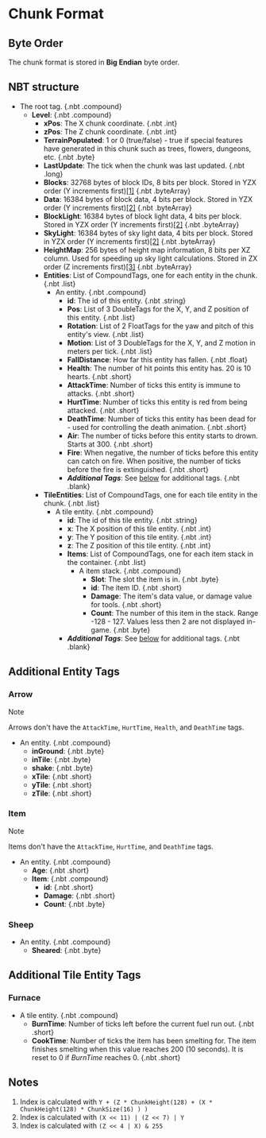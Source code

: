 # Chunk Format

## Byte Order

The chunk format is stored in **Big Endian** byte order.

## NBT structure

<div id="treeview">

* The root tag. {.nbt .compound}
    * **Level**: {.nbt .compound}
        * **xPos**: The X chunk coordinate. {.nbt .int}
        * **zPos**: The Z chunk coordinate. {.nbt .int}
        * **TerrainPopulated**: 1 or 0 (true/false) - true if special features have generated in this chunk such as trees, flowers, dungeons, etc. {.nbt .byte}
        * **LastUpdate**: The tick when the chunk was last updated. {.nbt .long}
        * **Blocks**: 32768 bytes of block IDs, 8 bits per block. Stored in YZX order (Y increments first)[\[1\]](#1) {.nbt .byteArray}
        * **Data**: 16384 bytes of block data, 4 bits per block. Stored in YZX order (Y increments first)[\[2\]](#2) {.nbt .byteArray}
        * **BlockLight**: 16384 bytes of block light data, 4 bits per block. Stored in YZX order (Y increments first)[\[2\]](#2) {.nbt .byteArray}
        * **SkyLight**: 16384 bytes of sky light data, 4 bits per block. Stored in YZX order (Y increments first)[\[2\]](#2) {.nbt .byteArray}
        * **HeightMap**: 256 bytes of height map information, 8 bits per XZ column. Used for speeding up sky light calculations. Stored in ZX order (Z increments first)[\[3\]](#3) {.nbt .byteArray}
        * **Entities**: List of CompoundTags, one for each entity in the chunk. {.nbt .list}
            * An entity. {.nbt .compound}
                * **id**: The id of this entity. {.nbt .string}
                * **Pos**: List of 3 DoubleTags for the X, Y, and Z position of this entity. {.nbt .list}
                * **Rotation**: List of 2 FloatTags for the yaw and pitch of this entity's view. {.nbt .list}
                * **Motion**: List of 3 DoubleTags for the X, Y, and Z motion in meters per tick. {.nbt .list}
                * **FallDistance**: How far this entity has fallen. {.nbt .float}
                * **Health**: The number of hit points this entity has. 20 is 10 hearts. {.nbt .short}
                * **AttackTime**: Number of ticks this entity is immune to attacks. {.nbt .short}
                * **HurtTime**: Number of ticks this entity is red from being attacked. {.nbt .short}
                * **DeathTime**: Number of ticks this entity has been dead for - used for controlling the death animation. {.nbt .short}
                * **Air**: The number of ticks before this entity starts to drown. Starts at 300. {.nbt .short}
                * **Fire**: When negative, the number of ticks before this entity can catch on fire. When positive, the number of ticks before the fire is extinguished. {.nbt .short}
                * ***Additional Tags***: See [below](#additional-entity-tags) for additional tags. {.nbt .blank}
        * **TileEntities**: List of CompoundTags, one for each tile entity in the chunk. {.nbt .list}
            * A tile entity. {.nbt .compound}
                * **id**: The id of this tile entity. {.nbt .string}
                * **x**: The X position of this tile entity. {.nbt .int}
                * **y**: The Y position of this tile entity. {.nbt .int}
                * **z**: The Z position of this tile entity. {.nbt .int}
                * **Items**: List of CompoundTags, one for each item stack in the container. {.nbt .list}
                    * A item stack. {.nbt .compound}
                        * **Slot**: The slot the item is in. {.nbt .byte}
                        * **id**: The item ID. {.nbt .short}
                        * **Damage**: The item's data value, or damage value for tools. {.nbt .short}
                        * **Count**: The number of this item in the stack. Range -128 - 127. Values less then 2 are not displayed in-game. {.nbt .byte}
                * ***Additional Tags***: See [below](#additional-tile-entity-tags) for additional tags. {.nbt .blank}

</div>

## Additional Entity Tags

### Arrow

> [!NOTE]
> Arrows don't have the `AttackTime`, `HurtTime`, `Health`, and `DeathTime` tags.

<div id="treeview">

* An entity. {.nbt .compound}
    * **inGround**: {.nbt .byte}
    * **inTile**: {.nbt .byte}
    * **shake**: {.nbt .byte}
    * **xTile**: {.nbt .short}
    * **yTile**: {.nbt .short}
    * **zTile**: {.nbt .short}

</div>

### Item

> [!NOTE]
> Items don't have the `AttackTime`, `HurtTime`, and `DeathTime` tags.

<div id="treeview">

* An entity. {.nbt .compound}
    * **Age**: {.nbt .short}
    * **Item**: {.nbt .compound}
        * **id**: {.nbt .short}
        * **Damage**: {.nbt .short}
        * **Count**: {.nbt .byte}

</div>

### Sheep

<div id="treeview">

* An entity. {.nbt .compound}
    * **Sheared**: {.nbt .byte}

</div>

## Additional Tile Entity Tags

### Furnace

<div id="treeview">

* A tile entity. {.nbt .compound}
    * **BurnTime**: Number of ticks left before the current fuel run out. {.nbt .short}
    * **CookTime**: Number of ticks the item has been smelting for. The item finishes smelting when this value reaches 200 (10 seconds). It is reset to 0 if *BurnTime* reaches 0. {.nbt .short}

</div>

## Notes

1. <a id="1"></a> Index is calculated with `Y + (Z * ChunkHeight(128) + (X * ChunkHeight(128) * ChunkSize(16) ) )`
2. <a id="2"></a> Index is calculated with `(X << 11) | (Z << 7) | Y`
3. <a id="3"></a> Index is calculated with `(Z << 4 | X) & 255`
